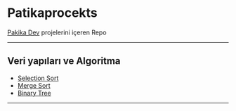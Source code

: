 # Patikaprocekts

[Pakika Dev](www.pakikadev.org) projelerini içeren Repo

---

##  Veri yapıları ve Algoritma


- [Selection Sort](https://github.com/hdadasoglu/patikaprocekts/tree/main/Selection%20Sort) 
- [Merge Sort](https://github.com/hdadasoglu/patikaprocekts/tree/main/Merge%20Sort) 
- [Binary Tree](https://github.com/hdadasoglu/patikaprocekts/tree/main/Binary%20Tree)

---





